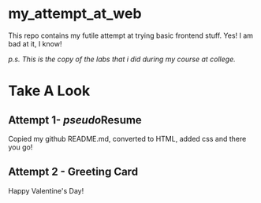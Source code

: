 # my_attempt_at_web
This repo contains my futile attempt at trying basic frontend stuff. Yes! I am bad at it, I know!

*p.s. This is the copy of the labs that i did during my course at college.*

# Take A Look

## Attempt 1- *pseudo*Resume
Copied my github README.md, converted to HTML, added css and there you go!

## Attempt 2 - Greeting Card
Happy Valentine's Day!
